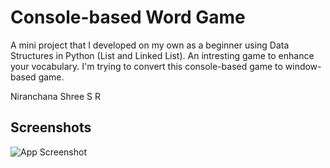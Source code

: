 
# Console-based Word Game

A mini project that I developed on my own as a beginner using Data Structures in Python (List and Linked List). An intresting game to enhance your vocabulary. I'm trying to convert this console-based game to window-based game.


Niranchana Shree S R


## Screenshots

![App Screenshot](https://i.postimg.cc/tJnnPx0T/game.png)

